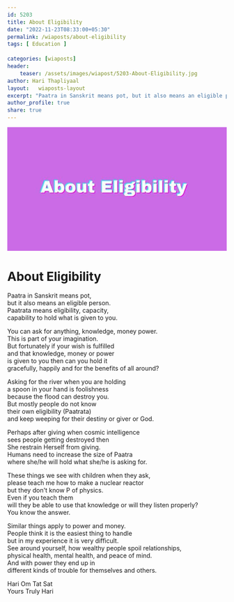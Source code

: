 ```yaml
---
id: 5203  
title: About Eligibility    
date: "2022-11-23T08:33:00+05:30"    
permalink: /wiaposts/about-eligibility    
tags: [ Education ]        
    
categories: [wiaposts] 
header:    
    teaser: /assets/images/wiapost/5203-About-Eligibility.jpg    
author: Hari Thapliyaal     
layout:   wiaposts-layout
excerpt: "Paatra in Sanskrit means pot, but it also means an eligible person. Paatrata means eligibility, capacity, capability to hold what is given to you. You can ask for anything, knowledge, money power. This is part of your imagination. But fortunately"
author_profile: true     
share: true     
---
```

![About Eligibility](/assets/images/wiapost/5203-About-Eligibility.jpg)         
     
# About Eligibility    
    
Paatra in Sanskrit means pot,     
but it also means an eligible person.     
Paatrata means eligibility, capacity,     
capability to hold what is given to you.     
    
You can ask for anything, knowledge, money power.     
This is part of your imagination.     
But fortunately if your wish is fulfilled     
and that knowledge, money or power     
is given to you then can you hold it     
gracefully, happily and for the benefits of all around?     
    
Asking for the river when you are holding     
a spoon in your hand is foolishness     
because the flood can destroy you.     
But mostly people do not know     
their own eligibility (Paatrata)     
and keep weeping for their destiny or giver or God.         
         
         
Perhaps after giving when cosmic intelligence     
sees people getting destroyed then     
She restrain Herself from giving.     
Humans need to increase the size of Paatra     
where she/he will hold what she/he is asking for.         
         
These things we see with children when they ask,     
please teach me how to make a nuclear reactor     
but they don't know P of physics.     
Even if you teach them     
will they be able to use that knowledge or will they listen properly?     
You know the answer.     
    
Similar things apply to power and money.     
People think it is the easiest thing to handle     
but in my experience it is very difficult.     
See around yourself, how wealthy people spoil relationships,     
physical health, mental health, and peace of mind.     
And with power they end up in     
different kinds of trouble for themselves and others.         
        
Hari Om Tat Sat         
Yours Truly Hari        
